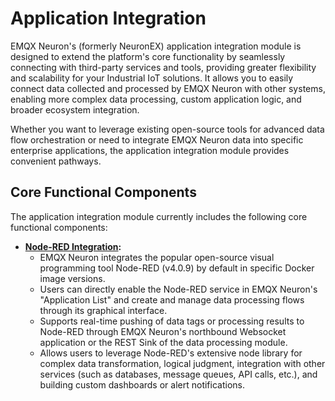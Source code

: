 # Application Integration

EMQX Neuron's (formerly NeuronEX) application integration module is designed to extend the platform's core functionality by seamlessly connecting with third-party services and tools, providing greater flexibility and scalability for your Industrial IoT solutions. It allows you to easily connect data collected and processed by EMQX Neuron with other systems, enabling more complex data processing, custom application logic, and broader ecosystem integration.

Whether you want to leverage existing open-source tools for advanced data flow orchestration or need to integrate EMQX Neuron data into specific enterprise applications, the application integration module provides convenient pathways.

## Core Functional Components

The application integration module currently includes the following core functional components:

*   **[Node-RED Integration](./nodered.md):**
    *   EMQX Neuron integrates the popular open-source visual programming tool Node-RED (v4.0.9) by default in specific Docker image versions.
    *   Users can directly enable the Node-RED service in EMQX Neuron's "Application List" and create and manage data processing flows through its graphical interface.
    *   Supports real-time pushing of data tags or processing results to Node-RED through EMQX Neuron's northbound Websocket application or the REST Sink of the data processing module.
    *   Allows users to leverage Node-RED's extensive node library for complex data transformation, logical judgment, integration with other services (such as databases, message queues, API calls, etc.), and building custom dashboards or alert notifications.